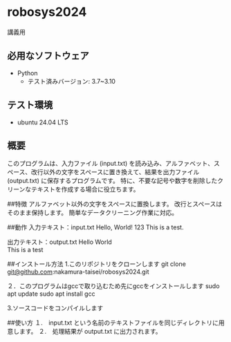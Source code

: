 # robosys2024
講義用

## 必用なソフトウェア
- Python
  - テスト済みバージョン: 3.7~3.10

## テスト環境
- ubuntu 24.04 LTS

## 概要
このプログラムは、入力ファイル (input.txt) を読み込み、アルファベット、スペース、改行以外の文字をスペースに置き換えて、結果を出力ファイル (output.txt) に保存するプログラムです。
特に、不要な記号や数字を削除したクリーンなテキストを作成する場合に役立ちます。

##特徴
アルファベット以外の文字をスペースに置換します。
改行とスペースはそのまま保持します。
簡単なデータクリーニング作業に対応。

##動作
入力テキスト：input.txt
Hello, World! 123
This is a test.

出力テキスト：output.txt
Hello  World      
This is a test  

##インストール方法
1.このリポジトリをクローンします
git clone git@github.com:nakamura-taisei/robosys2024.git

２．このプログラムはgccで取り込むため先にgccをインストールします
sudo apt update
sudo apt install gcc

3.ソースコードをコンパイルします

##使い方
１.　input.txt という名前のテキストファイルを同じディレクトリに用意します。
２.　処理結果が output.txt に出力されます。

